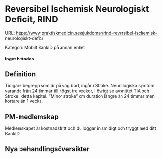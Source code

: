 # Reversibel Ischemisk Neurologiskt Deficit, RIND

URL: https://www.praktiskmedicin.se/sjukdomar/rind-reversibel-ischemisk-neurologiskt-defic/



Kategori: Mobilt BankID på annan enhet

#### Inget hittades

## Definition

Tidigare begrepp som är på väg bort, ingår i Stroke. Neurologiska symtom varande från 24 timmar till högst tre veckor, i övrigt se avsnittet TIA och Stroke i detta kapitel. ”Minor stroke” om duration längre än 24 timmar men kortare än 1 vecka.

## PM-medlemskap

Medlemskapet är kostnadsfritt och du loggar in smidigt och tryggt med ditt BankID.

## Nya behandlingsöversikter

